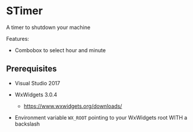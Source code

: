 # STimer

A timer to shutdown your machine

Features:

- Combobox to select hour and minute

## Prerequisites

- Visual Studio 2017
- WxWidgets 3.0.4
  - https://www.wxwidgets.org/downloads/

- Environment variable ``WX_ROOT`` pointing to your WxWidgets root WITH a backslash